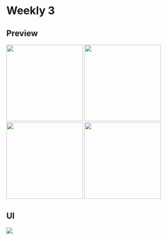 # Weekly 3

## Preview

<div>
    <img src="https://res.cloudinary.com/dfeenbdhb/image/upload/v1664210353/alterra_gif/weekly_2/001_weekly_2_hpanw7.gif" width="200" />
    <img src="https://res.cloudinary.com/dfeenbdhb/image/upload/v1664210047/alterra_gif/weekly_2/002_weekly_2_st9yic.gif" width="200" />
    <img src="https://res.cloudinary.com/dfeenbdhb/image/upload/v1664210047/alterra_gif/weekly_2/003_weekly_2_l1wfsc.gif" width="200" />
    <img src="https://res.cloudinary.com/dfeenbdhb/image/upload/v1664210048/alterra_gif/weekly_2/004_weekly_2_aesaoq.gif" width="200" />
</div>

## UI
<img src="https://res.cloudinary.com/dfeenbdhb/image/upload/v1664101661/tasks-app/task_weekly_2_h7sx4w.jpg">